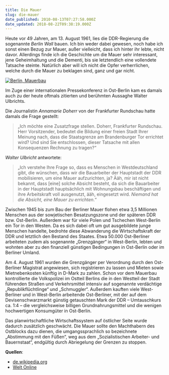 ```yaml
---
title: Die Mauer
slug: die-mauer
date_published: 2010-08-13T07:27:58.000Z
date_updated: 2018-08-22T09:38:19.000Z
---
```


Heute vor 49 Jahren, am 13. August 1961, lies die DDR-Regierung die sogenannte *Berlin Wall* bauen. Ich bin weder dabei gewesen, noch habe ich sonst einen Bezug zur Mauer, außer vielleicht, dass ich hinter ihr lebte, nicht davor. Allerdings finde ich die Geschichte um die Mauer sehr interessant, jene Geheimhaltung und die Dementi, bis sie letztendlich eine vollendete Tatsache steinte. Natürlich aber will ich nicht die Opfer verherrlichen, welche durch die Mauer zu beklagen sind, ganz und gar nicht.

[![Berlin, Mauerbau](//picdump.thafaker.de/2010/08/Bundesarchiv_Bild_173-1321_Berlin_Mauerbau-580x392.jpg)](__GHOST_URL__/13/die-mauer/berlin-mauerbau)

Im Zuge einer internationalen Pressekonferenz in Ost-Berlin kam es damals auch zu der heute oftmals zitierten und berühmten Aussaghe Walter Ulbrichts. 

Die Journalistin *Annamarie Doherr* von der Frankfurter Rundschau hatte damals die Frage gestellt:

> „Ich möchte eine Zusatzfrage stellen. Doherr, Frankfurter Rundschau. Herr Vorsitzender, bedeutet die Bildung einer freien Stadt Ihrer Meinung nach, dass die Staatsgrenze am Brandenburger Tor errichtet wird? Und sind Sie entschlossen, dieser Tatsache mit allen Konsequenzen Rechnung zu tragen?“

*Walter Ulbricht* antwortete:

> „Ich verstehe Ihre Frage so, dass es Menschen in Westdeutschland gibt, die wünschen, dass wir die Bauarbeiter der Hauptstadt der DDR mobilisieren, um eine Mauer aufzurichten, ja? Ääh, mir ist nicht bekannt, dass [eine] solche Absicht besteht, da sich die Bauarbeiter in der Hauptstadt hauptsächlich mit Wohnungsbau beschäftigen und ihre Arbeitskraft voll ausgenutzt, ääh, eingesetzt wird. *Niemand hat die Absicht, eine Mauer zu errichten*.“

Zwischen 1945 bis zum Bau der Berliner Mauer flohen etwa 3,5 Millionen Menschen aus der sowjetischen Besatzungszone und der späteren DDR bzw. Ost-Berlin. Außerdem war für viele Polen und Tschechen  West-Berlin ein Tor in den Westen. Da es sich dabei oft um gut ausgebildete junge Menschen handelte, bedrohte diese Abwanderung die Wirtschaftskraft der DDR und letztlich den Bestand des Staates. Etwa 50.000 Ost-Berliner arbeiteten zudem als sogenannte „Grenzgänger“ in West-Berlin, lebten und wohnten aber zu den finanziell günstigen Bedingungen in Ost-Berlin oder im Berliner Umland.

Am 4. August 1961 wurden die Grenzgänger per Verordnung durch den Ost-Berliner Magistrat angewiesen, sich registrieren zu lassen und Mieten sowie Mietnebenkosten künftig in D-Mark zu zahlen. Schon vor dem Mauerbau kontrollierte die Volkspolizei  im Ostteil Berlins die in den Westteil der Stadt führenden Straßen und Verkehrsmittel intensiv auf sogenannte verdächtige „Republikflüchtlinge“ und „Schmuggler“. Außerdem kauften viele West-Berliner und in West-Berlin arbeitende Ost-Berliner, mit der auf dem Devisenschwarzmarkt günstig getauschten Mark der DDR – Umtauschkurs ca. 1:4 – die vergleichsweise billigen Grundnahrungsmittel und die wenigen hochwertigen Konsumgüter in Ost-Berlin.

Das planwirtschaftliche Wirtschaftssystem auf östlicher Seite wurde dadurch zusätzlich geschwächt. Die Mauer sollte den Machthabern des Ostblocks  dazu dienen, die umgangssprachlich so bezeichnete „Abstimmung mit den Füßen“, weg aus dem „Sozialistischen Arbeiter- und Bauernstaat“, endgültig durch Abriegelung der Grenzen zu stoppen.

**Quellen**:

- [de.wikipedia.org](http://de.wikipedia.org/wiki/Berliner_Mauer)
- [Welt Online](http://www.welt.de/politik/deutschland/article8971677/Als-sich-das-Schlupfloch-zur-Freiheit-schloss.html?wtmc=RSS.Politik.Deutschland)
